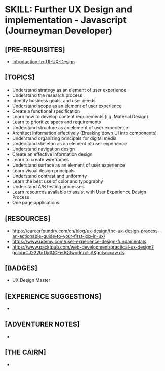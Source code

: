# SKILL: Further UX Design and implementation - Javascript (Journeyman Developer)

## [PRE-REQUISITES]
  * [Introduction-to-UI-UX-Design](https://github.com/jigna-shah/skill-Introduction-to-UI-UX-Design-JS-apprentice-dev)
  
## [TOPICS]   
  * Understand strategy as an element of user experience 
  * Understand the research process 
  * Identify business goals, and user needs 
  * Understand scope as an element of user experience 
  * Create a functional specification 
  * Learn how to develop content requirements (i.g. Material Design) 
  * Learn to prioritize specs and requirements 
  * Understand structure as an element of user experience 
  * Architect information effectively (Breaking down UI into components)
  * Understand organizing principals for digital media
  * Understand skeleton as an element of user experience 
  * Understand navigation design 
  * Create an effective information design 
  * Learn to create wireframes 
  * Understand surface as an element of user experience 
  * Learn visual design principals 
  * Understand contrast and uniformity 
  * Learn the best use of color and typography 
  * Understand A/B testing processes 
  * Learn resources available to assist with User Experience Design Process
  * One page applications
 	   
  	
## [RESOURCES]
  * https://careerfoundry.com/en/blog/ux-design/the-ux-design-process-an-actionable-guide-to-your-first-job-in-ux/
  * https://www.udemy.com/user-experience-design-fundamentals
  * https://www.packtpub.com/web-development/practical-ux-design?gclid=CJ232brDjdQCFe0Q0wodnrcIsA&gclsrc=aw.ds

## [BADGES]
  * UX Design Master

## [EXPERIENCE SUGGESTIONS]
  * 

## [ADVENTURER NOTES]
  * 

## [THE CAIRN]
  * 